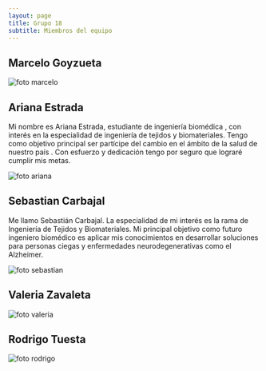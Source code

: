 ```yaml
---
layout: page
title: Grupo 18
subtitle: Miembros del equipo
---
```







## Marcelo Goyzueta
![foto marcelo](/assets/img/foto-marcelo.jpg)

## Ariana Estrada
Mi nombre es Ariana Estrada, estudiante de ingeniería biomédica , con interés en la especialidad de ingeniería de tejidos y biomateriales. Tengo como objetivo principal ser partícipe del cambio en el ámbito de la salud de nuestro país . Con esfuerzo y dedicación tengo por seguro que lograré cumplir mis metas.

![foto ariana](/assets/img/foto-ariana.jpg) 

## Sebastian Carbajal
Me llamo Sebastián Carbajal. La especialidad de mi interés es la rama de Ingeniería de Tejidos y Biomateriales. Mi principal objetivo como futuro ingeniero biomédico es aplicar mis conocimientos en desarrollar soluciones para personas ciegas y enfermedades neurodegenerativas como el Alzheimer. 

![foto sebastian](/assets/img/foto-sebastian.jpg)

## Valeria Zavaleta
![foto valeria](/assets/img/foto-valeria.jpg)

## Rodrigo Tuesta
![foto rodrigo](/assets/img/foto-rodrigo.jpg)

